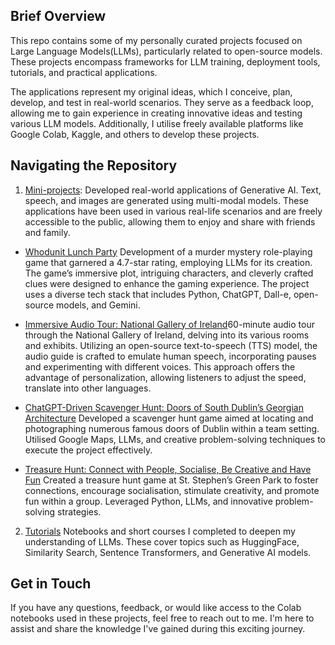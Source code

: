 ## Brief Overview
This repo contains some of my personally curated projects focused on Large Language Models(LLMs), particularly related to open-source models. These projects encompass frameworks for LLM training, deployment tools, tutorials, and practical applications.

The applications represent my original ideas, which I conceive, plan, develop, and test in real-world scenarios. They serve as a feedback loop, allowing me to gain experience in creating innovative ideas and testing various LLM models. Additionally, I utilise freely available platforms like Google Colab, Kaggle, and others to develop these projects.

## Navigating the Repository

1. [Mini-projects](https://github.com/piushvaish/large-language-models/tree/main/mini-projects): Developed real-world applications of Generative AI. Text, speech, and images are generated using multi-modal models. These applications have been used in various real-life scenarios and are freely accessible to the public, allowing them to enjoy and share with friends and family.
* [Whodunit Lunch Party](https://github.com/piushvaish/large-language-models/blob/main/mini-projects/Whodunit-Challenges-Share-20240413T055534Z-001.zip)
Development of a murder mystery role-playing game that garnered a 4.7-star rating, employing LLMs for its creation. The game’s immersive plot, intriguing characters, and cleverly crafted clues were designed to enhance the gaming experience. The project uses a diverse tech stack that includes Python, ChatGPT, Dall-e, open-source models, and Gemini.

* [Immersive Audio Tour: National Gallery of Ireland](https://github.com/piushvaish/large-language-models/blob/main/mini-projects/ngi-highlight-tour-tts.ipynb)60-minute audio tour through the National Gallery of Ireland, delving into its various rooms and exhibits. Utilizing an open-source text-to-speech (TTS) model, the audio guide is crafted to emulate human speech, incorporating pauses and experimenting with different voices. This approach offers the advantage of personalization, allowing listeners to adjust the speed, translate into other languages.



* [ChatGPT-Driven Scavenger Hunt: Doors of South Dublin’s Georgian Architecture](https://github.com/piushvaish/large-language-models/blob/main/mini-projects/Doors%20of%20South%20Dublin%E2%80%99s%20Georgian%20Architecture.docx)
Developed a scavenger hunt game aimed at locating and photographing numerous famous doors of Dublin within a team setting. Utilised Google Maps, LLMs, and creative problem-solving techniques to execute the project effectively.

* [Treasure Hunt: Connect with People, Socialise, Be Creative and Have Fun](https://drive.google.com/file/d/17C91HPZo-7cF3vfHBpn6B5epbviqJoP0/view)
Created a treasure hunt game at St. Stephen’s Green Park to foster connections, encourage socialisation, stimulate creativity, and promote fun within a group. Leveraged Python, LLMs, and innovative problem-solving strategies.

2. [Tutorials](https://github.com/piushvaish/large-language-models/tree/main/open-source-models) Notebooks and short courses I completed to deepen my understanding of LLMs. These cover topics such as HuggingFace, Similarity Search, Sentence Transformers, and Generative AI models.

## Get in Touch
If you have any questions, feedback, or would like access to the Colab notebooks used in these projects, feel free to reach out to me. I'm here to assist and share the knowledge I've gained during this exciting journey.

